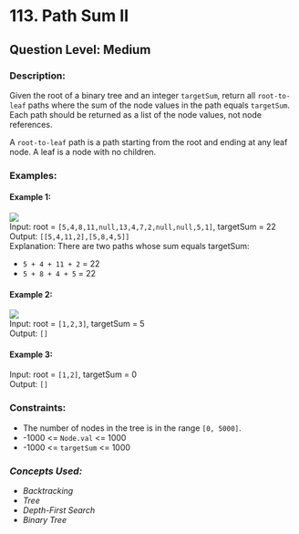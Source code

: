 # 113. Path Sum II
## Question Level: Medium
### Description:
Given the root of a binary tree and an integer `targetSum`, return all `root-to-leaf` paths where the sum of the node values in the path equals `targetSum`. Each path should be returned as a list of the node values, not node references.

A `root-to-leaf` path is a path starting from the root and ending at any leaf node. A leaf is a node with no children.

### Examples:
#### Example 1:

<img src="https://assets.leetcode.com/uploads/2021/01/18/pathsumii1.jpg"><br>
Input: root = `[5,4,8,11,null,13,4,7,2,null,null,5,1]`, targetSum = 22  
Output: `[[5,4,11,2],[5,8,4,5]]`  
Explanation: There are two paths whose sum equals targetSum:  
- `5 + 4 + 11 + 2` = 22
- `5 + 8 + 4 + 5` = 22
#### Example 2:

<img src="https://assets.leetcode.com/uploads/2021/01/18/pathsum2.jpg"><br>
Input: root = `[1,2,3]`, targetSum = 5  
Output: `[]`  
#### Example 3:

Input: root = `[1,2]`, targetSum = 0  
Output: `[]`  

### Constraints:

- The number of nodes in the tree is in the range `[0, 5000]`.
- -1000 <= `Node.val` <= 1000
- -1000 <= `targetSum` <= 1000

### <i>Concepts Used:
- Backtracking
- Tree
- Depth-First Search
- Binary Tree </i>